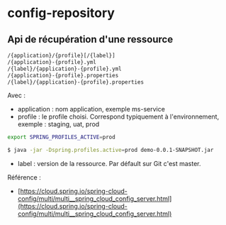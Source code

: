 # config-repository

## Api de récupération d'une ressource

```bash
/{application}/{profile}[/{label}]
/{application}-{profile}.yml
/{label}/{application}-{profile}.yml
/{application}-{profile}.properties
/{label}/{application}-{profile}.properties
```

Avec :

- application : nom application, exemple ms-service
- profile : le profile choisi. Correspond typiquement à l'environnement, exemple : staging, uat, prod


```bash
export SPRING_PROFILES_ACTIVE=prod
```

```bash
$ java -jar -Dspring.profiles.active=prod demo-0.0.1-SNAPSHOT.jar
```

- label : version de la ressource. Par défault sur Git c'est master.

Référence :

- [https://cloud.spring.io/spring-cloud-config/multi/multi__spring_cloud_config_server.html](https://cloud.spring.io/spring-cloud-config/multi/multi__spring_cloud_config_server.html)